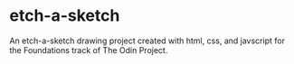 # etch-a-sketch

An etch-a-sketch drawing project created with html, css, and javscript for the Foundations track of The Odin Project. 
